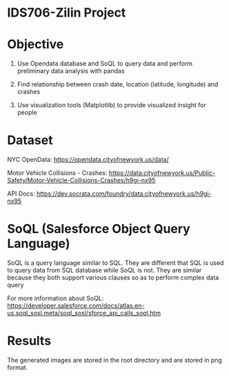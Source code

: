 # IDS706-Zilin Project

# Objective
1. Use Opendata database and SoQL to query data and perform preliminary data analysis with pandas

2. Find relationship between crash date, location (latitude, longitude) and crashes

3. Use visualization tools (Matplotlib) to provide visualized insight for people

# Dataset
NYC OpenData: https://opendata.cityofnewyork.us/data/

Motor Vehicle Collisions - Crashes: https://data.cityofnewyork.us/Public-Safety/Motor-Vehicle-Collisions-Crashes/h9gi-nx95

API Docs: https://dev.socrata.com/foundry/data.cityofnewyork.us/h9gi-nx95

# SoQL (Salesforce Object Query Language)
SoQL is a query language similar to SQL. They are different that SQL is used to query data from SQL database while SoQL is not. They are similar because they both support various clauses so as to perform complex data query

For more information about SoQL: https://developer.salesforce.com/docs/atlas.en-us.soql_sosl.meta/soql_sosl/sforce_api_calls_soql.htm

# Results
The generated images are stored in the root directory and are stored in png format.

